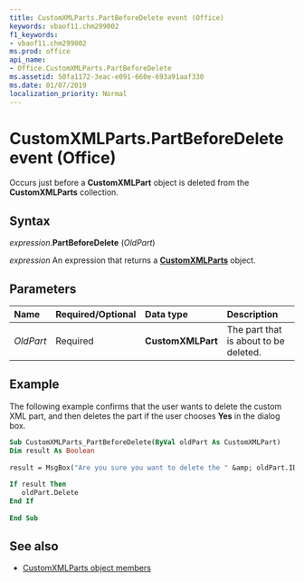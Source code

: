 ```yaml
---
title: CustomXMLParts.PartBeforeDelete event (Office)
keywords: vbaof11.chm299002
f1_keywords:
- vbaof11.chm299002
ms.prod: office
api_name:
- Office.CustomXMLParts.PartBeforeDelete
ms.assetid: 50fa1172-3eac-e091-660e-693a91aaf330
ms.date: 01/07/2019
localization_priority: Normal
---
```



# CustomXMLParts.PartBeforeDelete event (Office)

Occurs just before a **CustomXMLPart** object is deleted from the **CustomXMLParts** collection.


## Syntax

_expression_.**PartBeforeDelete** (_OldPart_)

_expression_ An expression that returns a **[CustomXMLParts](Office.CustomXMLParts.md)** object.


## Parameters

|Name|Required/Optional|Data type|Description|
|:-----|:-----|:-----|:-----|
| _OldPart_|Required|**CustomXMLPart**|The part that is about to be deleted.|

## Example

The following example confirms that the user wants to delete the custom XML part, and then deletes the part if the user chooses **Yes** in the dialog box.


```vb
Sub CustomXMLParts_PartBeforeDelete(ByVal oldPart As CustomXMLPart) 
Dim result As Boolean 
 
result = MsgBox("Are you sure you want to delete the " &amp; oldPart.ID &amp; " part?", vbYesNo) 
 
If result Then 
   oldPart.Delete 
End If 
 
End Sub
```


## See also

- [CustomXMLParts object members](overview/library-reference/customxmlparts-members-office.md)

